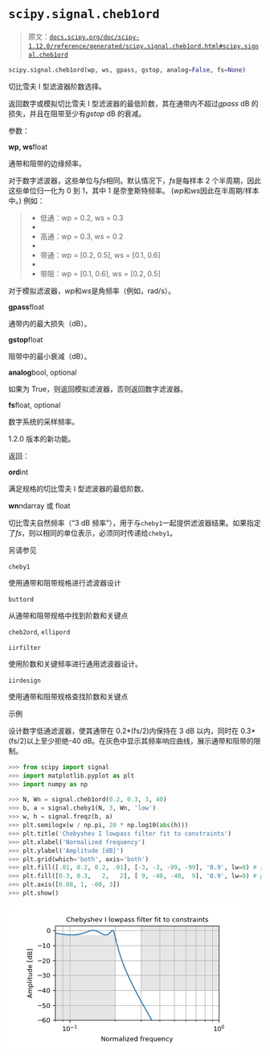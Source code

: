# `scipy.signal.cheb1ord`

> 原文：[`docs.scipy.org/doc/scipy-1.12.0/reference/generated/scipy.signal.cheb1ord.html#scipy.signal.cheb1ord`](https://docs.scipy.org/doc/scipy-1.12.0/reference/generated/scipy.signal.cheb1ord.html#scipy.signal.cheb1ord)

```py
scipy.signal.cheb1ord(wp, ws, gpass, gstop, analog=False, fs=None)
```

切比雪夫 I 型滤波器阶数选择。

返回数字或模拟切比雪夫 I 型滤波器的最低阶数，其在通带内不超过*gpass* dB 的损失，并且在阻带至少有*gstop* dB 的衰减。

参数：

**wp, ws**float

通带和阻带的边缘频率。

对于数字滤波器，这些单位与*fs*相同。默认情况下，*fs*是每样本 2 个半周期，因此这些单位归一化为 0 到 1，其中 1 是奈奎斯特频率。 (*wp*和*ws*因此在半周期/样本中。) 例如：

> +   低通：wp = 0.2, ws = 0.3
> +   
> +   高通：wp = 0.3, ws = 0.2
> +   
> +   带通：wp = [0.2, 0.5], ws = [0.1, 0.6]
> +   
> +   带阻：wp = [0.1, 0.6], ws = [0.2, 0.5]

对于模拟滤波器，*wp*和*ws*是角频率（例如，rad/s）。

**gpass**float

通带内的最大损失（dB）。

**gstop**float

阻带中的最小衰减（dB）。

**analog**bool, optional

如果为 True，则返回模拟滤波器，否则返回数字滤波器。

**fs**float, optional

数字系统的采样频率。

1.2.0 版本的新功能。

返回：

**ord**int

满足规格的切比雪夫 I 型滤波器的最低阶数。

**wn**ndarray 或 float

切比雪夫自然频率（“3 dB 频率”），用于与`cheby1`一起提供滤波器结果。如果指定了*fs*，则以相同的单位表示，必须同时传递给`cheby1`。

另请参见

`cheby1`

使用通带和阻带规格进行滤波器设计

`buttord`

从通带和阻带规格中找到阶数和关键点

`cheb2ord`, `ellipord`

`iirfilter`

使用阶数和关键频率进行通用滤波器设计。

`iirdesign`

使用通带和阻带规格查找阶数和关键点

示例

设计数字低通滤波器，使其通带在 0.2*(fs/2)内保持在 3 dB 以内，同时在 0.3*(fs/2)以上至少拒绝-40 dB。在灰色中显示其频率响应曲线，展示通带和阻带的限制。

```py
>>> from scipy import signal
>>> import matplotlib.pyplot as plt
>>> import numpy as np 
```

```py
>>> N, Wn = signal.cheb1ord(0.2, 0.3, 3, 40)
>>> b, a = signal.cheby1(N, 3, Wn, 'low')
>>> w, h = signal.freqz(b, a)
>>> plt.semilogx(w / np.pi, 20 * np.log10(abs(h)))
>>> plt.title('Chebyshev I lowpass filter fit to constraints')
>>> plt.xlabel('Normalized frequency')
>>> plt.ylabel('Amplitude [dB]')
>>> plt.grid(which='both', axis='both')
>>> plt.fill([.01, 0.2, 0.2, .01], [-3, -3, -99, -99], '0.9', lw=0) # stop
>>> plt.fill([0.3, 0.3,   2,   2], [ 9, -40, -40,  9], '0.9', lw=0) # pass
>>> plt.axis([0.08, 1, -60, 3])
>>> plt.show() 
```

![../../_images/scipy-signal-cheb1ord-1.png](img/16dce2e6e6497489eeb76260d3cf9f4c.png)
